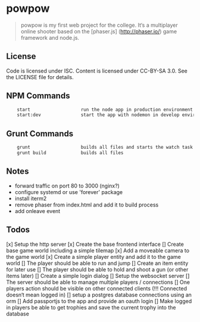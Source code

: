 # powpow

> powpow is my first web project for the college. It‘s a multiplayer online
> shooter based on the [phaser.js] (http://phaser.io/) game framework and node.js. 


## License

Code is licensed under ISC. Content is licensed under CC-BY-SA 3.0. See the LICENSE file for details.


## NPM Commands

```bash          
    start                   run the node app in production environment
    start:dev               start the app with nodemon in develop environment
```


## Grunt Commands

```bash          
    grunt                   builds all files and starts the watch task
    grunt build             builds all files
```

## Notes
 -  forward traffic on port 80 to 3000 (nginx?)
 -  configure systemd or use 'forever' package
 -  install iterm2
 -  remove phaser from index.html and add it to build process
 -  add onleave event 


## Todos
 [x] Setup the http server
 [x] Create the base frontend interface
 [] Create base game world including a simple tilemap
 [x] Add a moveable camera to the game world
 [x] Create a simple player entity and add it to the game world
 [] The player should be able to run and jump
 [] Create an item entity for later use
 [] The player should be able to hold and shoot a gun (or other items later)
 [] Create a simple login dialog
 [] Setup the websocket server
 [] The server should be able to manage multiple players / connections
 [] One players action should be visible on other connected clients
    (!!! Connected doesn‘t mean logged in)
 [] setup a postgres database connections using an orm
 [] Add passportjs to the app and provide an oauth login
 [] Make logged in players be able to get trophies and save the current trophy into the database
 

